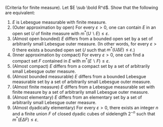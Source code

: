 (Criteria for finite measure). Let $E \sub \bold R^d$. Show that the following are equivalent:
1. $E$ is Lebesgue measurable with finite measure.
2. (Outer approximation by open) For every $\varepsilon > 0$, one can contain $E$ in an open set $U$ of finite measure with $m^*(U\backslash E) \le \varepsilon$.
3. (Almost open bounded) $E$ differs from a bounded open set by a set of arbitrarily small Lebesgue outer measure. (In other words, for every $\varepsilon > 0$ there exists a bounded open set $U$ such that $m^*(U\Delta E) \le \varepsilon$.)
4. (Inner approximation by compact) For every  $\varepsilon > 0$, one can find a compact set $F$ contained in $E$ with $m^*(E\backslash F) \le \varepsilon$.
5. (Almost compact) $E$ differs from a compact set by a set of arbitrarily small Lebesgue outer measure.
6. (Almost bounded measurable) $E$ differs from a bounded Lebesgue measurable set by a set of arbitrarily small Lebesgue outer measure.
7. (Almost finite measure) $E$ differs from a Lebesgue measurable set with finite measure by a set of arbitrarily small Lebesgue outer measure.
8. (Almost elementary) $E$ differs from an elementary set by a set of arbitrarily small Lebesgue outer measure.
9. (Almost dyadically elementary) For every $\varepsilon > 0$, there exists an integer $n$ and a finite union $F$ of closed dyadic cubes of sidelength
$2^{-n}$ such that $m^*(E\Delta F) \le \varepsilon$.